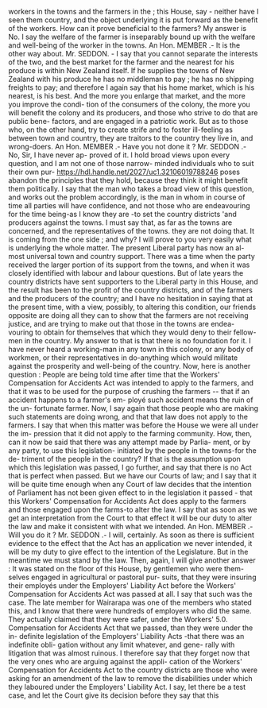 workers in the towns and the farmers in the ; this House, say - neither have I seen them country, and the object underlying it is put forward as the benefit of the workers. How can it prove beneficial to the farmers? My answer is No. I say the welfare of the farmer is inseparably bound up with the welfare and well-being of the worker in the towns. An Hon. MEMBER .- It is the other way about. Mr. SEDDON. - I say that you cannot separate the interests of the two, and the best market for the farmer and the nearest for his produce is within New Zealand itself. If he supplies the towns of New Zealand with his produce he has no middleman to pay ; he has no shipping freights to pay; and therefore I again say that his home market, which is his nearest, is his best. And the more you enlarge that market, and the more you improve the condi- tion of the consumers of the colony, the more you will benefit the colony and its producers, and those who strive to do that are public bene- factors, and are engaged in a patriotic work. But as to those who, on the other hand, try to create strife and to foster ill-feeling as between town and country, they are traitors to the country they live in, and wrong-doers. An Hon. MEMBER .- Have you not done it ? Mr. SEDDON .- No, Sir, I have never ap- proved of it. I hold broad views upon every question, and I am not one of those narrow- minded individuals who to suit their own pur- https://hdl.handle.net/2027/uc1.32106019788246 poses abandon the principles that they hold, because they think it might benefit them politically. I say that the man who takes a broad view of this question, and works out the problem accordingly, is the man in whom in course of time all parties will have confidence, and not those who are endeavouring for the time being-as I know they are -to set the country districts 'and producers against the towns. I must say that, as far as the towns are concerned, and the representatives of the towns. they are not doing that. It is coming from the one side ; and why? I will prove to you very easily what is underlying the whole matter. The present Liberal party has now an al- most universal town and country support. There was a time when the party received the larger portion of its support from the towns, and when it was closely identified with labour and labour questions. But of late years the country districts have sent supporters to the Liberal party in this House, and the result has been to the profit of the country districts, and of the farmers and the producers of the country; and I have no hesitation in saying that at the present time, with a view, possibly, to altering this condition, our friends opposite are doing all they can to show that the farmers are not receiving justice, and are trying to make out that those in the towns are endea- vouring to obtain for themselves that which they would deny to their fellow-men in the country. My answer to that is that there is no foundation for it. I have never heard a working-man in any town in this colony, or any body of workmen, or their representatives in do-anything which would militate against the prosperity and well-being of the country. Now, here is another question : People are being told time after time that the Workers' Compensation for Accidents Act was intended to apply to the farmers, and that it was to be used for the purpose of crushing the farmers -- that if an accident happens to a farmer's em- ployé such accident means the ruin of the un- fortunate farmer. Now, I say again that those people who are making such statements are doing wrong, and that that law does not apply to the farmers. I say that when this matter was before the House we were all under the im- pression that it did not apply to the farming community. How, then, can it now be said that there was any attempt made by Parlia- ment, or by any party, to use this legislation- initiated by the people in the towns-for the de- triment of the people in the country? If that is the assumption upon which this legislation was passed, I go further, and say that there is no Act that is perfect when passed. But we have our Courts of law; and I say that it will be quite time enough when any Court of law decides that the intention of Parliament has not been given effect to in the legislation it passed - that this Workers' Compensation for Accidents Act does apply to the farmers and those engaged upon the farms-to alter the law. I say that as soon as we get an interpretation from the Court to that effect it will be our duty to alter the law and make it consistent with what we intended. An Hon. MEMBER .- Will you do it ? Mr. SEDDON .- I will, certainly. As soon as there is sufficient evidence to the effect that the Act has an application we never intended, it will be my duty to give effect to the intention of the Legislature. But in the meantime we must stand by the law. Then, again, I will give another answer : It was stated on the floor of this House, by gentlemen who were them- selves engaged in agricultural or pastoral pur- suits, that they were insuring their employés under the Employers' Liability Act before the Workers' Compensation for Accidents Act was passed at all. I say that such was the case. The late member for Wairarapa was one of the members who stated this, and I know that there were hundreds of employers who did the same. They actually claimed that they were safer, under the Workers' 5.0. Compensation for Accidents Act that we passed, than they were under the in- definite legislation of the Employers' Liability Acts -that there was an indefinite obli- gation without any limit whatever, and gene- rally with litigation that was almost ruinous. I therefore say that they forget now that the very ones who are arguing against the appli- cation of the Workers' Compensation for Accidents Act to the country districts are those who were asking for an amendment of the law to remove the disabilities under which they laboured under the Employers' Liability Act. I say, let there be a test case, and let the Court give its decision before they say that this 